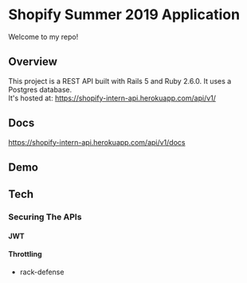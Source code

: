# Shopify Summer 2019 Application

Welcome to my repo!

## Overview
This project is a REST API built with Rails 5 and Ruby 2.6.0.
It uses a Postgres database.  
It's hosted at: https://shopify-intern-api.herokuapp.com/api/v1/


## Docs
https://shopify-intern-api.herokuapp.com/api/v1/docs

## Demo

## Tech

### Securing The APIs

#### JWT

#### Throttling
- rack-defense
